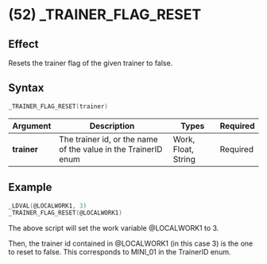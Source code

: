 # (52) _TRAINER_FLAG_RESET

## Effect

Resets the trainer flag of the given trainer to false.

## Syntax

```c
_TRAINER_FLAG_RESET(trainer)
```

| Argument | Description | Types | Required |
| - | - | - | - |
| **trainer** | The trainer id, or the name of the value in the TrainerID enum | Work, Float, String | Required |

## Example

```c
_LDVAL(@LOCALWORK1, 3)
_TRAINER_FLAG_RESET(@LOCALWORK1)
```

The above script will set the work variable @LOCALWORK1 to 3.

Then, the trainer id contained in @LOCALWORK1 (in this case 3) is the one to reset to false. This corresponds to MINI_01 in the TrainerID enum.
